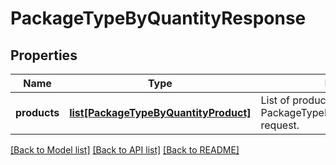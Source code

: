 # PackageTypeByQuantityResponse

## Properties
Name | Type | Description | Notes
------------ | ------------- | ------------- | -------------
**products** | [**list[PackageTypeByQuantityProduct]**](PackageTypeByQuantityProduct.md) | List of products that matched the PackageTypeByQuantitySearchService request. | [optional] 

[[Back to Model list]](../README.md#documentation-for-models) [[Back to API list]](../README.md#documentation-for-api-endpoints) [[Back to README]](../README.md)


